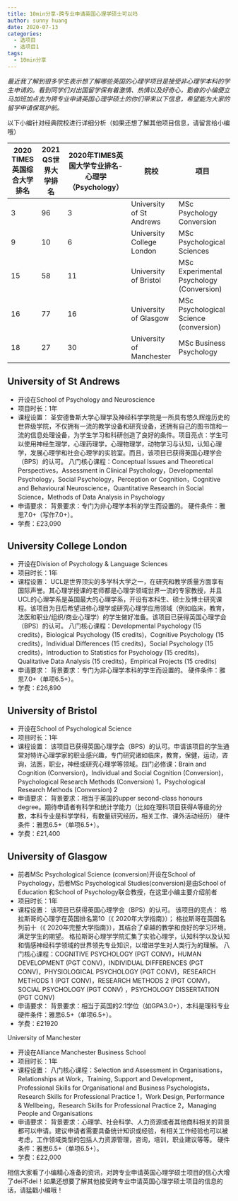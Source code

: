 ```yaml
---
title: 10min分享-跨专业申请英国心理学硕士可以吗
author: sunny huang
date: 2020-07-13
categories:
  - 选项目
  - 选项目1
tags:
  - 10min分享
---
```


*最近我了解到很多学生表示想了解哪些英国的心理学项目是接受非心理学本科的学生申请的。看到同学们对出国留学保有着激情、热情以及好奇心，勤奋的小编便立马加班加点去为跨专业申请英国心理学硕士的你们带来以下信息，希望能为大家的留学申请保驾护航。*

以下小编针对经典院校进行详细分析（如果还想了解其他项目信息，请留言给小编哦）

|  2020 TIMES英国综合大学排名   | 2021 QS世界大学排名  |  2020年TIMES英国大学专业排名-心理学（Psychology）  |   院校  |  项目  |
|  ----  | ----  | ----  | ----  | ----  |
| 3  | 96 |  3  |  University of St Andrews  |  MSc Psychology Conversion  |
| 9  | 10 |  6  |  University College London  |  MSc Psychological Sciences  |
| 15  | 58 |  11  |  University of Bristol  |  MSc Experimental Psychology (Conversion)  |
| 16  | 77 |  16  |  University of Glasgow  |  MSc Psychological Science (conversion)  |
| 18  | 27 |  30  |  University of Manchester  |  MSc Business Psychology  | 
## University of St Andrews
*	开设在School of Psychology and Neuroscience
*   项目时长：1年
*   课程设置：
圣安德鲁斯大学心理学及神经科学学院是一所具有悠久辉煌历史的世界级学院，不仅拥有一流的教学设备和研究设备，还拥有自己的图书馆和一流的信息处理设备，为学生学习和科研创造了良好的条件。项目亮点：学生可以使用神经生理学，心理药理学，心理物理学，动物学习与认知，认知心理学，发展心理学和社会心理学的实验室。而且，该项目已获得英国心理学会（BPS）的认可。
八门核心课程：Conceptual Issues and Theoretical Perspectives，Assessment in Clinical Psychology，Developmental Psychology，Social Psychology，Perception or Cognition，Cognitive and Behavioural Neuroscience，Quantitative Research in Social Science，Methods of Data Analysis in Psychology
* 申请要求：
背景要求：专门为非心理学本科的学生而设置的。 
硬件条件：雅思7.0+（写作7.0+）。
* 学费：£23,090

## University College London
*	开设在Division of Psychology & Language Sciences
*	项目时长：1年
*   课程设置：
UCL是世界顶尖的多学科大学之一，在研究和教学质量方面享有国际声誉。其心理学授课的老师都是心理学领域世界一流的专家教授，并且UCL的心理学系是英国最大的心理学系，开设有本科生、硕士及博士研究课程。该项目为日后希望进修心理学或研究心理学应用领域（例如临床，教育，法医和职业/组织/商业心理学）的学生做好准备。该项目已获得英国心理学会（BPS）的认可。
八门核心课程：Developmental Psychology (15 credits)，Biological Psychology (15 credits)，Cognitive Psychology (15 credits)，Individual Differences (15 credits)，Social Psychology (15 credits)，Introduction to Statistics for Psychology (15 credits)，Qualitative Data Analysis (15 credits)，Empirical Projects (15 credits)
*   申请要求：
背景要求：专门为非心理学本科的学生而设置的。 
硬件条件：雅思7.0+（单项6.5+）。
*   学费：£26,890

## University of Bristol
*	开设在School of Psychological Science
*	项目时长：1年
*   课程设置：
该项目已获得英国心理学会（BPS）的认可。申请该项目的学生通常对特许心理学家的职业感兴趣，专门研究诸如临床，教育，保健，运动，咨询，法医，职业，神经或研究心理学等领域。四门必修课：Brain and Cognition (Conversion)，Individual and Social Cognition (Conversion)，Psychological Research Methods (Conversion) 1，Psychological Research Methods (Conversion) 2
*   申请要求：
背景要求：相当于英国的upper second-class honours degree。期待申请者有科学和统计学能力（比如在理科项目获得A等级的分数，本科专业是科学学科，有数量研究经历，相关工作、课外活动经历）
硬件条件：雅思6.5+（单项6.5+）。
*   学费：£21,400

## University of Glasgow
*   前者MSc Psychological Science (conversion)开设在School of Psychology，后者MSc Psychological Studies(conversion)是由School of Education 和School of Psychology联合教授，在这里小编主要介绍前者
*   项目时长：1年
*   课程设置：
该项目已获得英国心理学会（BPS）的认可。
该项目的亮点：
格拉斯哥的心理学在英国排名第10（《 2020年大学指南》）；
格拉斯哥在英国名列前十（《 2020年完整大学指南》），其结合了卓越的教学和良好的学习环境，满足学生的期望。
格拉斯哥心理学学院汇集了实验心理学，认知科学以及认知和情感神经科学领域的世界领先专业知识，以增进学生对人类行为的理解。
八门核心课程：COGNITIVE PSYCHOLOGY (PGT CONV)，HUMAN DEVELOPMENT (PGT CONV)，INDIVIDUAL DIFFERENCES (PGT CONV)，PHYSIOLOGICAL PSYCHOLOGY (PGT CONV)，RESEARCH METHODS 1 (PGT CONV)，RESEARCH METHODS 2 (PGT CONV)，SOCIAL PSYCHOLOGY (PGT CONV) ，PSYCHOLOGY DISSERTATION (PGT CONV)
*   申请要求：
背景要求：相当于英国的2:1学位（如GPA3.0+），本科是理科专业
硬件条件：雅思6.5+（单项6.5+）。
*   学费：£21920

University of Manchester
*   开设在Alliance Manchester Business School
*   项目时长：1年
*   课程设置：
八门核心课程：Selection and Assessment in Organisations，Relationships at Work，Training, Support and Development，Professional Skills for Organisational and Business Psychologists，Research Skills for Professional Practice 1，Work Design, Performance & Wellbeing，Research Skills for Professional Practice 2，Managing People and Organisations
*   申请要求：
背景要求：心理学、社会科学、人力资源或者其他商科相关的背景都可以申请。建议申请者需要具备统计知识或经验，有相关工作经验也可以被考虑，工作领域类型的包括人力资源管理，咨询，培训，职业建议等等。
硬件条件：雅思6.5+（单项6.5+）。
*   学费：£22,000

相信大家看了小编精心准备的资讯，对跨专业申请英国心理学硕士项目的信心大增了dei不dei！如果还想要了解其他接受跨专业申请英国心理学硕士项目的信息的话，请猛戳小编哦！